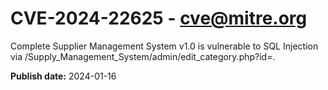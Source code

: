 # CVE-2024-22625 - cve@mitre.org

Complete Supplier Management System v1.0 is vulnerable to SQL Injection via /Supply_Management_System/admin/edit_category.php?id=.

**Publish date:** 2024-01-16
